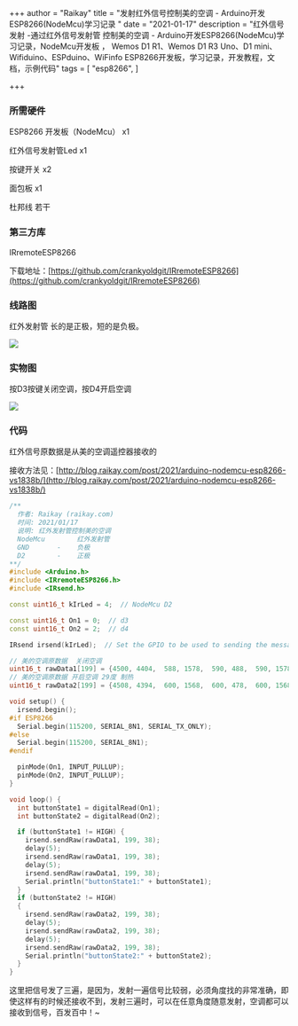 +++
author = "Raikay"
title = "发射红外信号控制美的空调 - Arduino开发ESP8266(NodeMcu)学习记录 "
date = "2021-01-17"
description = "红外信号发射 -通过红外信号发射管 控制美的空调 - Arduino开发ESP8266(NodeMcu)学习记录，NodeMcu开发板 ， Wemos D1 R1、Wemos D1 R3 Uno、D1 mini、Wifiduino、ESPduino、WiFinfo ESP8266开发板，学习记录，开发教程，文档，示例代码"
tags = [
    "esp8266",
]

+++



### 所需硬件

ESP8266 开发板（NodeMcu）  x1

红外信号发射管Led  x1

按键开关   x2

面包板  x1

杜邦线  若干

### 第三方库

IRremoteESP8266

下载地址：[https://github.com/crankyoldgit/IRremoteESP8266](https://github.com/crankyoldgit/IRremoteESP8266)

### 线路图

红外发射管 长的是正极，短的是负极。

![](https://raikay.coding.net/p/code/d/m1/git/raw/master/2021/01/17/20210117224810.png)

### 实物图

按D3按键关闭空调，按D4开启空调  

![](https://raikay.coding.net/p/code/d/m1/git/raw/master/2021/01/17/20210117223239.jpg)

### 代码

红外信号原数据是从美的空调遥控器接收的  

接收方法见：[http://blog.raikay.com/post/2021/arduino-nodemcu-esp8266-vs1838b/](http://blog.raikay.com/post/2021/arduino-nodemcu-esp8266-vs1838b/)    

```c++
/**
  作者: Raikay (raikay.com)
  时间: 2021/01/17
  说明: 红外发射管控制美的空调
  NodeMcu        红外发射管
  GND       -    负极
  D2        -    正极
**/
#include <Arduino.h>
#include <IRremoteESP8266.h>
#include <IRsend.h>

const uint16_t kIrLed = 4;  // NodeMcu D2

const uint16_t On1 = 0;  // d3
const uint16_t On2 = 2;  // d4

IRsend irsend(kIrLed);  // Set the GPIO to be used to sending the message.

// 美的空调原数据  关闭空调
uint16_t rawData1[199] = {4500, 4404,  588, 1578,  590, 488,  590, 1578,  590, 1578,  590, 488,  588, 488,  590, 1578,  590, 488,  586, 490,  588, 1580,  588, 490,  588, 488,  588, 1578,  588, 1580,  586, 490,  588, 1578,  588, 490,  588, 1578,  588, 1578,  588, 1578,  588, 1580,  588, 490,  588, 1580,  588, 1580,  586, 1580,  588, 490,  588, 490,  588, 490,  586, 490,  586, 1580,  588, 490,  586, 490,  586, 1580,  588, 1580,  586, 1580,  586, 490,  588, 490,  588, 490,  586, 490,  586, 490,  588, 490,  586, 490,  586, 490,  586, 1580,  586, 1580,  586, 1580,  586, 1580,  586, 1580,  586, 5208,  4496, 4410,  586, 1580,  588, 490,  586, 1580,  588, 1578,  588, 490,  586, 490,  586, 1580,  588, 490,  586, 490,  586, 1580,  586, 490,  588, 490,  586, 1580,  586, 1580,  588, 490,  586, 1580,  586, 490,  588, 1580,  586, 1580,  586, 1580,  586, 1580,  588, 490,  586, 1580,  588, 1580,  586, 1580,  588, 490,  588, 490,  586, 490,  586, 490,  586, 1582,  584, 492,  586, 490,  586, 1582,  584, 1582,  586, 1580,  586, 490,  586, 490,  586, 490,  586, 490,  586, 490,  586, 492,  586, 490,  586, 490,  590, 1576,  586, 1580,  588, 1580,  586, 1580,  586, 1580,  586};  // COOLIX B27BE0
// 美的空调原数据 开启空调 29度 制热
uint16_t rawData2[199] = {4508, 4394,  600, 1568,  600, 478,  600, 1568,  600, 1568,  598, 480,  598, 478,  598, 1568,  600, 478,  598, 478,  598, 1568,  598, 478,  600, 478,  598, 1568,  598, 1568,  598, 478,  600, 1568,  598, 480,  598, 478,  598, 1568,  598, 1568,  598, 1568,  600, 1568,  600, 1566,  600, 1568,  598, 1568,  600, 1568,  600, 478,  600, 476,  600, 478,  598, 478,  600, 478,  600, 478,  600, 1568,  600, 478,  600, 1568,  600, 478,  600, 1568,  600, 1566,  600, 478,  598, 478,  600, 476,  600, 1568,  600, 478,  600, 1566,  600, 478,  600, 478,  600, 1566,  600, 1568,  600, 5194,  4508, 4398,  600, 1566,  604, 474,  600, 1566,  600, 1566,  600, 476,  600, 476,  600, 1566,  600, 476,  600, 476,  600, 1568,  600, 476,  600, 476,  602, 1566,  598, 1568,  600, 476,  600, 1566,  600, 476,  600, 476,  600, 1566,  600, 1566,  600, 1566,  602, 1566,  600, 1568,  600, 1566,  600, 1566,  600, 1566,  600, 476,  600, 476,  600, 476,  602, 476,  600, 478,  600, 476,  600, 1566,  600, 478,  600, 1568,  600, 476,  600, 1566,  600, 1566,  600, 478,  600, 478,  600, 478,  600, 1568,  600, 476,  600, 1568,  600, 476,  600, 476,  602, 1566,  600, 1568,  598};  // COOLIX B23FAC

void setup() {
  irsend.begin();
#if ESP8266
  Serial.begin(115200, SERIAL_8N1, SERIAL_TX_ONLY);
#else
  Serial.begin(115200, SERIAL_8N1);
#endif

  pinMode(On1, INPUT_PULLUP);
  pinMode(On2, INPUT_PULLUP);
}

void loop() {
  int buttonState1 = digitalRead(On1);
  int buttonState2 = digitalRead(On2);

  if (buttonState1 != HIGH) {
    irsend.sendRaw(rawData1, 199, 38);
    delay(5);
    irsend.sendRaw(rawData1, 199, 38);
    delay(5);
    irsend.sendRaw(rawData1, 199, 38);
    Serial.println("buttonState1:" + buttonState1);
  }
  if (buttonState2 != HIGH)
  {
    irsend.sendRaw(rawData2, 199, 38);
    delay(5);
    irsend.sendRaw(rawData2, 199, 38);
    delay(5);
    irsend.sendRaw(rawData2, 199, 38);
    Serial.println("buttonState2:" + buttonState2);
  }
}
```

这里把信号发了三遍，是因为，发射一遍信号比较弱，必须角度找的非常准确，即使这样有的时候还接收不到，发射三遍时，可以在任意角度随意发射，空调都可以接收到信号，百发百中！~
